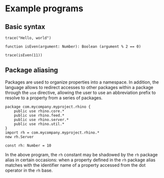 # Example programs

## Basic syntax

```
trace("Hello, world")

function isEven(argument: Number): Boolean (argument % 2 == 0)

trace(isEven(11))
```

## Package aliasing

Packages are used to organize properties into a namespace. In addition, the language allows to redirect accesses to other packages within a package through the `use` directive, allowing the user to use an abbreviation prefix to resolve to a property from a series of packages.

```
package com.mycompany.myproject.rhino {
    public use rhino.core.*
    public use rhino.feed.*
    public use rhino.server.*
    public use rhino.util.*
}
import rh = com.mycompany.myproject.rhino.*
new rh.Server

const rh: Number = 10
```

In the above program, the `rh` constant may be shadowed by the `rh` package alias in certain occasions: when a property defined in the `rh` package alias matches with the identifier name of a property accessed from the dot operator in the `rh` base.